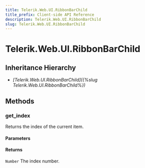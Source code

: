 ```yaml
---
title: Telerik.Web.UI.RibbonBarChild
title_prefix: Client-side API Reference
description: Telerik.Web.UI.RibbonBarChild
slug: Telerik.Web.UI.RibbonBarChild
---
```


# Telerik.Web.UI.RibbonBarChild  

## Inheritance Hierarchy

* *[Telerik.Web.UI.RibbonBarChild]({%slug Telerik.Web.UI.RibbonBarChild%})*


## Methods


### get_index

Returns the index of the current item.

#### Parameters

#### Returns

`Number` The index number.

